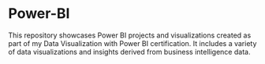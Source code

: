 # Power-BI
This repository showcases Power BI projects and visualizations created as part of my Data Visualization with Power BI certification. It includes a variety of data visualizations and insights derived from business intelligence data.
